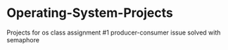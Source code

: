 # Operating-System-Projects
Projects for os class
assignment #1
producer-consumer issue solved with semaphore 

